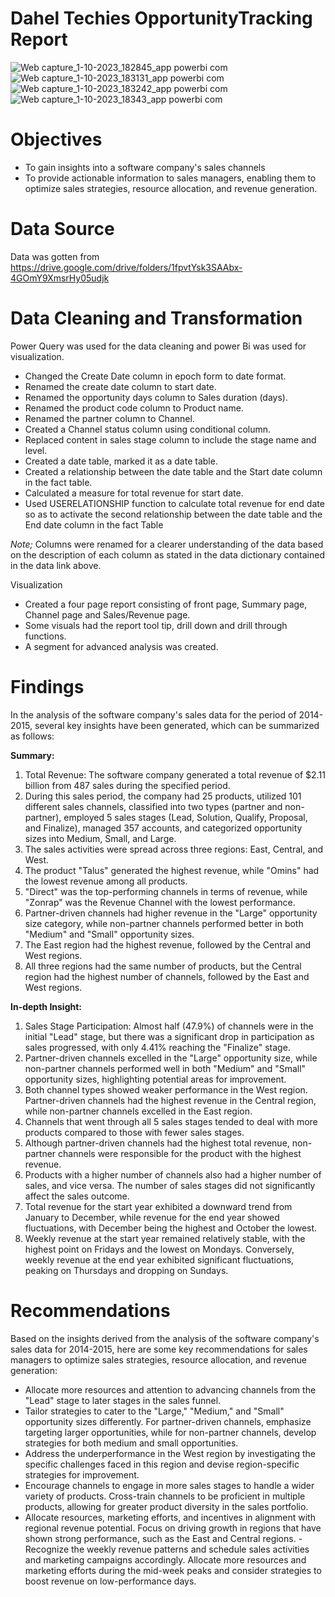 # Dahel Techies OpportunityTracking Report

![Web capture_1-10-2023_182845_app powerbi com](https://github.com/Jenonah/Dahel-Techies-Opportunity-Tracking-Report/assets/138598218/14297e65-0418-4148-bf41-8448c30e3cd8)
![Web capture_1-10-2023_183131_app powerbi com](https://github.com/Jenonah/Dahel-Techies-Opportunity-Tracking-Report/assets/138598218/91b1cf64-7a75-4a1d-8d95-294153530c11)
![Web capture_1-10-2023_183242_app powerbi com](https://github.com/Jenonah/Dahel-Techies-Opportunity-Tracking-Report/assets/138598218/bc94cfa8-8edc-4f6d-a0c5-a058c7f2b7c2)
![Web capture_1-10-2023_18343_app powerbi com](https://github.com/Jenonah/Dahel-Techies-Opportunity-Tracking-Report/assets/138598218/47113d09-6c42-4f49-852c-a38573987c84)

# Objectives
- To gain insights into a software company's sales channels
- To provide actionable information to sales managers, enabling them to optimize sales strategies, resource allocation, and revenue generation.

# Data Source
Data was gotten from https://drive.google.com/drive/folders/1fpvtYsk3SAAbx-4GOmY9XmsrHy05udjk

# Data Cleaning and Transformation

Power Query was used for the data cleaning and power Bi was used for visualization.
- Changed the Create Date column in epoch form to date format.
- Renamed the create date  column to start date.
- Renamed the opportunity days column to Sales duration (days).
- Renamed the product code column to Product name.
- Renamed the partner column to Channel.
- Created a Channel status column using conditional column.
- Replaced content in sales stage column to include the stage name and level.
- Created a date table, marked it as a date table.
- Created a relationship between the date table and the Start date column in the fact table.
- Calculated a measure for total revenue for start date.
- Used USERELATIONSHIP function to calculate total revenue for end date  so as to activate the second relationship between the date table and the End date column in the fact Table

*Note;* Columns were renamed for a clearer understanding of the data based on the description of each column as stated  in the data dictionary contained in the data link above.

Visualization
- Created a four page report consisting of front page, Summary page, Channel page and Sales/Revenue page.
- Some visuals had the report tool tip, drill down and drill through  functions.
- A segment for advanced analysis was created.


# Findings

In the analysis of the software company's sales data for the period of 2014-2015, several key insights have been generated, which can be summarized as follows:

**Summary:**

1. Total Revenue: The software company generated a total revenue of $2.11 billion from 487 sales during the specified period.
2.  During this sales period, the company had 25 products, utilized 101 different sales channels, classified into two types (partner and non-partner), employed 5 sales stages (Lead, Solution, Qualify, Proposal, and Finalize), managed 357 accounts, and categorized opportunity sizes into Medium, Small, and Large.
3. The sales activities were spread across three regions: East, Central, and West.
4. The product "Talus" generated the highest revenue, while "Omins" had the lowest revenue among all products.
5. "Direct" was the top-performing channels in terms of revenue, while "Zonrap" was the Revenue Channel with the lowest performance.
6. Partner-driven channels had higher revenue in the "Large" opportunity size category, while non-partner channels performed better in both "Medium" and "Small" opportunity sizes.
7. The East region had the highest revenue, followed by the Central and West regions.
8. All three regions had the same number of products, but the Central region had the highest number of channels, followed by the East and West regions.

**In-depth Insight:**

1. Sales Stage Participation: Almost half (47.9%) of channels were in the initial "Lead" stage, but there was a significant drop in participation as sales progressed, with only 4.41% reaching the "Finalize" stage.
2. Partner-driven channels excelled in the "Large" opportunity size, while non-partner channels performed well in both "Medium" and "Small" opportunity sizes, highlighting potential areas for improvement.
3. Both channel types showed weaker performance in the West region. Partner-driven channels had the highest revenue in the Central region, while non-partner channels excelled in the East region.
4. Channels that went through all 5 sales stages tended to deal with more products compared to those with fewer sales stages.
5. Although partner-driven channels had the highest total revenue, non-partner channels were responsible for the product with the highest revenue.
6. Products with a higher number of channels also had a higher number of sales, and vice versa. The number of sales stages did not significantly affect the sales outcome.
7. Total revenue for the start year exhibited a downward trend from January to December, while revenue for the end year showed fluctuations, with December being the highest and October the lowest.
8. Weekly revenue at the start year remained relatively stable, with the highest point on Fridays and the lowest on Mondays. Conversely, weekly revenue at the end year exhibited significant fluctuations, peaking on Thursdays and dropping on Sundays.

# Recommendations

Based on the insights derived from the analysis of the software company's sales data for 2014-2015, here are some key recommendations for sales managers to optimize sales strategies, resource allocation, and revenue generation:
   - Allocate more resources and attention to advancing channels from the "Lead" stage to later stages in the sales funnel.
   - Tailor strategies to cater to the "Large," "Medium," and "Small" opportunity sizes differently. For partner-driven channels, emphasize targeting larger opportunities, while for non-partner channels, develop strategies for both medium and small opportunities.
   - Address the underperformance in the West region by  investigating the specific challenges faced in this region and devise region-specific strategies for improvement.
   - Encourage channels to engage in more sales stages to handle a wider variety of products. Cross-train channels to be proficient in multiple products, allowing for greater product diversity in the sales portfolio.
   - Allocate resources, marketing efforts, and incentives in alignment with regional revenue potential. Focus on driving growth in regions that have shown strong performance, such as the East and Central regions.
    - Recognize the weekly revenue patterns and schedule sales activities and marketing campaigns accordingly. Allocate more resources and marketing efforts during the mid-week peaks and consider strategies to boost revenue on low-performance days.
  



